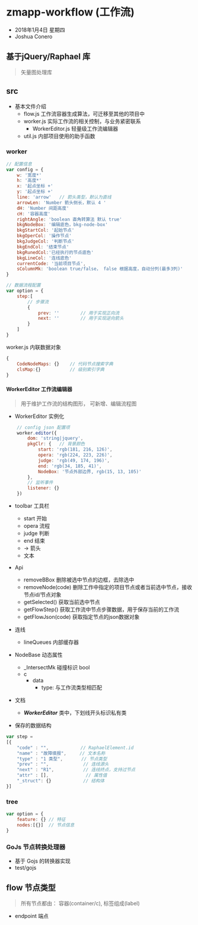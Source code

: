 # zmapp-workflow (工作流)
- 2018年1月4日 星期四
- Joshua Conero

## 基于jQuery/Raphael 库
> 矢量图处理库


## src
- 基本文件介绍
    - flow.js   工作流容器生成算法，可迁移至其他的项目中
    - worker.js 实际工作流的相关控制，与业务紧密联系
        - WorkerEditor.js 轻量级工作流编辑器
    - util.js 内部项目使用的助手函数

### worker
```javascript
// 配置信息
var config = {
    w: '宽度*'
    h: '高度*'
    x: '起点坐标 +'
    y: '起点坐标 +'
    line: 'arrow'   // 箭头类型，默认为直线
    arrowLen: 'Number 箭头侧长，默认 4 '
    dH: 'Number 间距高度'
    cH: '容器高度'
    rightAngle: 'boolean 直角转算法 默认 true'    
    bkgNodeBox: '编辑底色，bkg-node-box'
    bkgStartCol: '起始节点'
    bkgOperCol: '操作节点'
    bkgJudgeCol: '判断节点'
    bkgEndCol: '结束节点'
    bkgRunedCol:'已经执行的节点底色'
    bkgLineCol: '连线底色'
    currentCode: '当前项目节点',
    sColumnMk: 'boolean true/false， false 根据高度，自动分列(最多3列)'
}

// 数据流程配置
var option = {
    step:[
        // 步骤流
        {
            prev: ''        // 用于实现正向流
            next: ''        // 用于实现逆向箭头
        }
    ]
}
```



worker.js 内联数据对象
```javascript
{
    CodeNodeMaps: {}    // 代码节点搜索字典
    clsMap:{}           // 级别索引字典
}
```

#### WorkerEditor 工作流编辑器

> 用于维护工作流的结构图形， 可新增、编辑流程图

- WorkerEditor 实例化
```javascript
    // config json 配置项
    worker.editor({
        dom: 'string|jquery',
        pkgClr: {   // 背景颜色
            start: 'rgb(181, 216, 126)',
            opera: 'rgb(224, 223, 226)',
            judge: 'rgb(49, 174, 196)',
            end: 'rgb(34, 185, 41)',
            NodeBox: '节点外部边界, rgb(15, 13, 105)'
        },
        // 监听事件
        listener: {}
    })
```
- toolbar 工具栏
    - start 开始
    - opera 流程
    - judge 判断
    - end 结束
    - → 箭头
    - 文本 
- Api
    - removeBBox 删除被选中节点的边框，去除选中
    - removeNode(code)  删除工作中指定的项目节点或者当前选中节点，接收节点id/节点对象
    - getSelected() 获取当前选中节点
    - getFlowStep() 获取工作流中节点步骤数据，用于保存当前的工作流
    - getFlowJson(code) 获取指定节点的json数据对象
- 连线
    - lineQueues 内部缓存器 
- NodeBase 动态属性
    - _IntersectMk  碰撞标识 bool    
    - c
        - data
            - type: 与工作流类型相匹配
- 文档
    - ***WorkerEditor*** 类中，下划线开头标识私有类
                
- 保存的数据结构
```js
var step = 
[{
    "code" : "",            // RaphaelElement.id
    "name" : "故障填报",     // 文本名称
    "type" : "1 类型",       // 节点类型
    "prev" : "",             // 连线源头
    "next" : "R1",           // 连线终点，支持过节点
    "attr" : [],              // 属性值
    "_struct": {}            // 结构体
}]
```

### tree
```javascript
var option = {
    feature: {} // 特征
    nodes:[{}]  // 节点信息
}
```

### GoJs 节点转换处理器
- 基于 Gojs 的转换器实现
- test/gojs


## flow 节点类型
> 所有节点都由： 容器(container/c), 标签组成(label)
- endpoint  端点
